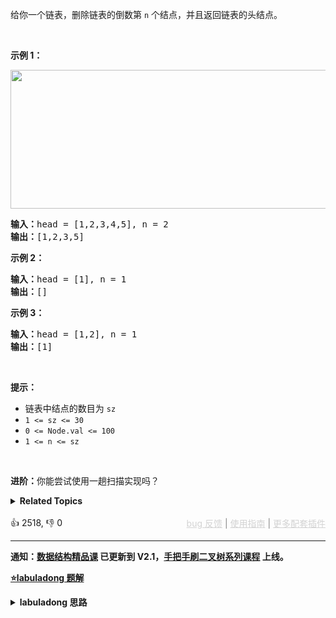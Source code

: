 <p>给你一个链表，删除链表的倒数第&nbsp;<code>n</code><em>&nbsp;</em>个结点，并且返回链表的头结点。</p>

<p>&nbsp;</p>

<p><strong>示例 1：</strong></p> 
<img alt="" src="https://assets.leetcode.com/uploads/2020/10/03/remove_ex1.jpg" style="width: 542px; height: 222px;" /> 
<pre>
<strong>输入：</strong>head = [1,2,3,4,5], n = 2
<strong>输出：</strong>[1,2,3,5]
</pre>

<p><strong>示例 2：</strong></p>

<pre>
<strong>输入：</strong>head = [1], n = 1
<strong>输出：</strong>[]
</pre>

<p><strong>示例 3：</strong></p>

<pre>
<strong>输入：</strong>head = [1,2], n = 1
<strong>输出：</strong>[1]
</pre>

<p>&nbsp;</p>

<p><strong>提示：</strong></p>

<ul> 
 <li>链表中结点的数目为 <code>sz</code></li> 
 <li><code>1 &lt;= sz &lt;= 30</code></li> 
 <li><code>0 &lt;= Node.val &lt;= 100</code></li> 
 <li><code>1 &lt;= n &lt;= sz</code></li> 
</ul>

<p>&nbsp;</p>

<p><strong>进阶：</strong>你能尝试使用一趟扫描实现吗？</p>

<details><summary><strong>Related Topics</strong></summary>链表 | 双指针</details><br>

<div>👍 2518, 👎 0<span style='float: right;'><span style='color: gray;'><a href='https://github.com/labuladong/fucking-algorithm/discussions/939' target='_blank' style='color: lightgray;text-decoration: underline;'>bug 反馈</a> | <a href='https://labuladong.gitee.io/article/fname.html?fname=jb插件简介' target='_blank' style='color: lightgray;text-decoration: underline;'>使用指南</a> | <a href='https://labuladong.github.io/algo/images/others/%E5%85%A8%E5%AE%B6%E6%A1%B6.jpg' target='_blank' style='color: lightgray;text-decoration: underline;'>更多配套插件</a></span></span></div>

<div id="labuladong"><hr>

**通知：[数据结构精品课](https://aep.h5.xeknow.com/s/1XJHEO) 已更新到 V2.1，[手把手刷二叉树系列课程](https://aep.xet.tech/s/3YGcq3) 上线。**



<p><strong><a href="https://labuladong.github.io/article/slug.html?slug=remove-nth-node-from-end-of-list" target="_blank">⭐️labuladong 题解</a></strong></p>
<details><summary><strong>labuladong 思路</strong></summary>

## 基本思路

> 本文有视频版：[链表双指针技巧全面汇总](https://www.bilibili.com/video/BV1q94y1X7vy)

PS：这道题在[《算法小抄》](https://item.jd.com/12759911.html) 的第 64 页。

要删除倒数第 `n` 个节点，就得获得倒数第 `n + 1` 个节点的引用。

获取单链表的倒数第 `k` 个节点，就是想考察 [双指针技巧](https://labuladong.github.io/article/fname.html?fname=链表技巧) 中快慢指针的运用，一般都会要求你**只遍历一次链表**，就算出倒数第 `k` 个节点。

第一步，我们先让一个指针 `p1` 指向链表的头节点 `head`，然后走 `k` 步：

![](https://labuladong.github.io/pictures/链表技巧/1.jpeg)

第二步，用一个指针 `p2` 指向链表头节点 `head`：

![](https://labuladong.github.io/pictures/链表技巧/2.jpeg)

第三步，让 `p1` 和 `p2` 同时向前走，`p1` 走到链表末尾的空指针时走了 `n - k` 步，`p2` 也走了 `n - k` 步，也就是链表的倒数第 `k` 个节点：

![](https://labuladong.github.io/pictures/链表技巧/3.jpeg)

这样，只遍历了一次链表，就获得了倒数第 `k` 个节点 `p2`。

解法中在链表头部接一个虚拟节点 `dummy` 是为了避免删除倒数第一个元素时出现空指针异常，在头部加入 `dummy` 节点并不影响尾部倒数第 `k` 个元素是什么。

**详细题解：[双指针技巧秒杀七道链表题目](https://labuladong.github.io/article/fname.html?fname=链表技巧)**

**标签：[数据结构](https://mp.weixin.qq.com/mp/appmsgalbum?__biz=MzAxODQxMDM0Mw==&action=getalbum&album_id=1318892385270808576)，[链表](https://mp.weixin.qq.com/mp/appmsgalbum?__biz=MzAxODQxMDM0Mw==&action=getalbum&album_id=2120596033251475465)，[链表双指针](https://mp.weixin.qq.com/mp/appmsgalbum?__biz=MzAxODQxMDM0Mw==&action=getalbum&album_id=2120596033251475465)**

## 解法代码

提示：🟢 标记的是我写的解法代码，🤖 标记的是 chatGPT 翻译的多语言解法代码。如有错误，可以 [点这里](https://github.com/labuladong/fucking-algorithm/issues/1113) 反馈和修正。

<div class="tab-panel"><div class="tab-nav">
<button data-tab-item="cpp" class="tab-nav-button btn " data-tab-group="default" onclick="switchTab(this)">cpp🤖</button>

<button data-tab-item="python" class="tab-nav-button btn " data-tab-group="default" onclick="switchTab(this)">python🤖</button>

<button data-tab-item="java" class="tab-nav-button btn active" data-tab-group="default" onclick="switchTab(this)">java🟢</button>

<button data-tab-item="go" class="tab-nav-button btn " data-tab-group="default" onclick="switchTab(this)">go🤖</button>

<button data-tab-item="javascript" class="tab-nav-button btn " data-tab-group="default" onclick="switchTab(this)">javascript🤖</button>
</div><div class="tab-content">
<div data-tab-item="cpp" class="tab-item " data-tab-group="default"><div class="highlight">

```cpp
// 注意：cpp 代码由 chatGPT🤖 根据我的 java 代码翻译，旨在帮助不同背景的读者理解算法逻辑。
// 本代码已经通过力扣的测试用例，应该可直接成功提交。

class Solution {
public:
    ListNode* removeNthFromEnd(ListNode* head, int n) {
        // 虚拟头结点
        ListNode* dummy = new ListNode(-1);
        dummy->next = head;
        // 删除倒数第 n 个，要先找倒数第 n + 1 个节点
        ListNode* x = findFromEnd(dummy, n + 1);
        // 删掉倒数第 n 个节点
        x->next = x->next->next;
        return dummy->next;
    }

    // 返回链表的倒数第 k 个节点
    ListNode* findFromEnd(ListNode* head, int k) {
        ListNode* p1 = head;
        // p1 先走 k 步
        for (int i = 0; i < k; i++) {
            p1 = p1->next;
        }
        ListNode* p2 = head;
        // p1 和 p2 同时走 n - k 步
        while (p1 != NULL) {
            p2 = p2->next;
            p1 = p1->next;
        }
        // p2 现在指向第 n - k 个节点
        return p2;
    }
};
```

</div></div>

<div data-tab-item="python" class="tab-item " data-tab-group="default"><div class="highlight">

```python
# 注意：python 代码由 chatGPT🤖 根据我的 java 代码翻译，旨在帮助不同背景的读者理解算法逻辑。
# 本代码已经通过力扣的测试用例，应该可直接成功提交。

# Definition for singly-linked list.
# class ListNode:
#     def __init__(self, val=0, next=None):
#         self.val = val
#         self.next = next

class Solution:
    def removeNthFromEnd(self, head: ListNode, n: int) -> ListNode:
        # 虚拟头结点
        dummy = ListNode(-1)
        dummy.next = head
        # 删除倒数第 n 个，要先找倒数第 n + 1 个节点
        x = self.findFromEnd(dummy, n + 1)
        # 删掉倒数第 n 个节点
        x.next = x.next.next
        return dummy.next

    # 返回链表的倒数第 k 个节点
    def findFromEnd(self, head: ListNode, k: int) -> ListNode:
        p1 = head
        # p1 先走 k 步
        for i in range(k):
            p1 = p1.next
        p2 = head
        # p1 和 p2 同时走 n - k 步
        while p1 != None:
            p1 = p1.next
            p2 = p2.next
        # p2 现在指向第 n - k 个节点
        return p2
```

</div></div>

<div data-tab-item="java" class="tab-item active" data-tab-group="default"><div class="highlight">

```java
class Solution {
    // 主函数
    public ListNode removeNthFromEnd(ListNode head, int n) {
        // 虚拟头结点
        ListNode dummy = new ListNode(-1);
        dummy.next = head;
        // 删除倒数第 n 个，要先找倒数第 n + 1 个节点
        ListNode x = findFromEnd(dummy, n + 1);
        // 删掉倒数第 n 个节点
        x.next = x.next.next;
        return dummy.next;
    }

    // 返回链表的倒数第 k 个节点
    ListNode findFromEnd(ListNode head, int k) {
        ListNode p1 = head;
        // p1 先走 k 步
        for (int i = 0; i < k; i++) {
            p1 = p1.next;
        }
        ListNode p2 = head;
        // p1 和 p2 同时走 n - k 步
        while (p1 != null) {
            p2 = p2.next;
            p1 = p1.next;
        }
        // p2 现在指向第 n - k 个节点
        return p2;
    }
}
```

</div></div>

<div data-tab-item="go" class="tab-item " data-tab-group="default"><div class="highlight">

```go
// 注意：go 代码由 chatGPT🤖 根据我的 java 代码翻译，旨在帮助不同背景的读者理解算法逻辑。
// 本代码已经通过力扣的测试用例，应该可直接成功提交。

// 主函数
func removeNthFromEnd(head *ListNode, n int) *ListNode {
    // 虚拟头结点
    dummy := &ListNode{Val: -1, Next: head}
    // 删除倒数第 n 个，要先找倒数第 n + 1 个节点
    x := findFromEnd(dummy, n + 1)
    // 删掉倒数第 n 个节点
    x.Next = x.Next.Next
    return dummy.Next
}

// 返回链表的倒数第 k 个节点
func findFromEnd(head *ListNode, k int) *ListNode {
    p1, p2 := head, head
    // p1 先走 k 步
    for i := 0; i < k; i++ {
        p1 = p1.Next
    }
    // p1 和 p2 同时走 n - k 步
    for p1 != nil {
        p1 = p1.Next
        p2 = p2.Next
    }
    // p2 现在指向第 n - k 个节点
    return p2
}
```

</div></div>

<div data-tab-item="javascript" class="tab-item " data-tab-group="default"><div class="highlight">

```javascript
// 注意：javascript 代码由 chatGPT🤖 根据我的 java 代码翻译，旨在帮助不同背景的读者理解算法逻辑。
// 本代码已经通过力扣的测试用例，应该可直接成功提交。

var removeNthFromEnd = function(head, n) {
    // 虚拟头结点
    let dummy = new ListNode(-1);
    dummy.next = head;
    // 删除倒数第 n 个，要先找倒数第 n + 1 个节点
    let x = findFromEnd(dummy, n + 1);
    // 删掉倒数第 n 个节点
    x.next = x.next.next;
    return dummy.next;
};

// 返回链表的倒数第 k 个节点
var findFromEnd = function(head, k) {
    let p1 = head;
    // p1 先走 k 步
    for (let i = 0; i < k; i++) {
        p1 = p1.next;
    }
    let p2 = head;
    // p1 和 p2 同时走 n - k 步
    while (p1 != null) {
        p2 = p2.next;
        p1 = p1.next;
    }
    // p2 现在指向第 n - k 个节点
    return p2;
};
```

</div></div>
</div></div>

**类似题目**：
  - [141. 环形链表 🟢](/problems/linked-list-cycle)
  - [142. 环形链表 II 🟠](/problems/linked-list-cycle-ii)
  - [160. 相交链表 🟢](/problems/intersection-of-two-linked-lists)
  - [21. 合并两个有序链表 🟢](/problems/merge-two-sorted-lists)
  - [23. 合并K个升序链表 🔴](/problems/merge-k-sorted-lists)
  - [86. 分隔链表 🟠](/problems/partition-list)
  - [876. 链表的中间结点 🟢](/problems/middle-of-the-linked-list)
  - [剑指 Offer 22. 链表中倒数第k个节点 🟢](/problems/lian-biao-zhong-dao-shu-di-kge-jie-dian-lcof)
  - [剑指 Offer 25. 合并两个排序的链表 🟢](/problems/he-bing-liang-ge-pai-xu-de-lian-biao-lcof)
  - [剑指 Offer 52. 两个链表的第一个公共节点 🟢](/problems/liang-ge-lian-biao-de-di-yi-ge-gong-gong-jie-dian-lcof)
  - [剑指 Offer II 021. 删除链表的倒数第 n 个结点 🟠](/problems/SLwz0R)
  - [剑指 Offer II 022. 链表中环的入口节点 🟠](/problems/c32eOV)
  - [剑指 Offer II 023. 两个链表的第一个重合节点 🟢](/problems/3u1WK4)
  - [剑指 Offer II 078. 合并排序链表 🔴](/problems/vvXgSW)

</details>
</div>



